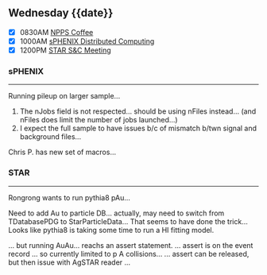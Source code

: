 ## Wednesday {{date}}

- [x] 0830AM [NPPS Coffee](https://bnl.zoomgov.com/j/16157150845?pwd=NXNqTi9ZWEFBKzYwRXQ5U3NXU1dBZz09)
- [x] 1000AM [sPHENIX Distributed Computing](https://bnl.zoomgov.com/j/16157150845?pwd=NXNqTi9ZWEFBKzYwRXQ5U3NXU1dBZz09)
- [x] 1200PM [STAR S&C Meeting](https://lbnl.zoom.us/j/97026562983?pwd=VGVXbzhYUUhheEJ2cFMyVVdVRXowZz09)

### sPHENIX
-------------------


Running pileup on larger sample...
1) The nJobs field is not respected... should be using nFiles instead... (and nFiles does limit the number of jobs launched...)
2) I expect the full sample to have issues b/c of mismatch b/twn signal and background files...

Chris P. has new set of macros... 

### STAR
----------------------

Rongrong wants to run pythia8 pAu...

Need to add Au to particle DB... actually, may need to switch from TDatabasePDG to StarParticleData...  That seems to have done the trick...  Looks like pythia8 is taking some time to run a HI fitting model.

... but running AuAu... reachs an assert statement.
... assert is on the event record ...  so currently limited to p A collisions...
... assert can be released, but then issue with AgSTAR reader ...










